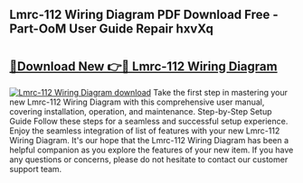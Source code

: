 ## Lmrc-112 Wiring Diagram PDF Download Free - Part-OoM User Guide Repair hxvXq

# <h2><a href="http://dfm0l9w.blite.top/?on=Lmrc-112+Wiring+Diagram">🔗Download New 👉🔴 Lmrc-112 Wiring Diagram</a></h2>

[![Lmrc-112 Wiring Diagram download](https://i.imgur.com/lujVjoI.png)](http://dfm0l9w.blite.top/?on=Lmrc-112+Wiring+Diagram)
Take the first step in mastering your new Lmrc-112 Wiring Diagram with this comprehensive user manual, covering installation, operation, and maintenance. Step-by-Step Setup Guide Follow these steps for a seamless and successful setup experience. Enjoy the seamless integration of list of features with your new Lmrc-112 Wiring Diagram. It's our hope that the Lmrc-112 Wiring Diagram has been a helpful companion as you explore the features of your new item. If you have any questions or concerns, please do not hesitate to contact our customer support team.
